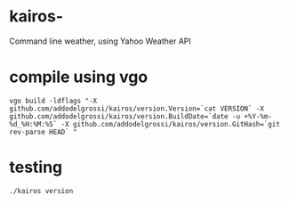 # kairos-
Command line weather, using Yahoo Weather API

# compile using vgo

```
vgo build -ldflags "-X github.com/addodelgrossi/kairos/version.Version=`cat VERSION` -X github.com/addodelgrossi/kairos/version.BuildDate=`date -u +%Y-%m-%d_%H:%M:%S` -X github.com/addodelgrossi/kairos/version.GitHash=`git rev-parse HEAD` "
```


# testing

```
./kairos version
```